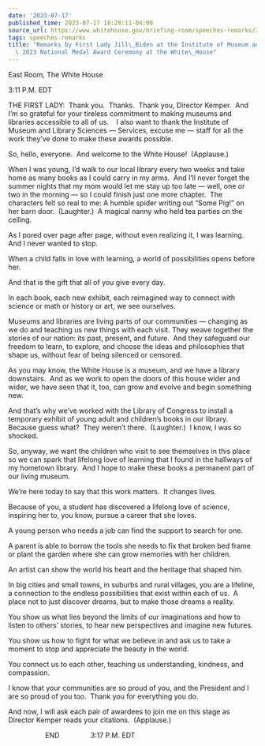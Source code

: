 ```yaml
---
date: '2023-07-17'
published_time: 2023-07-17 18:28:11-04:00
source_url: https://www.whitehouse.gov/briefing-room/speeches-remarks/2023/07/17/remarks-by-first-lady-jill-biden-at-the-institute-of-museum-and-library-services-2023-national-medal-award-ceremony-at-the-white-house/
tags: speeches-remarks
title: "Remarks by First Lady Jill\_Biden at the Institute of Museum and Library Services\
  \ 2023 National Medal Award Ceremony at the White\_House"
---
```

 
East Room, The White House

3:11 P.M. EDT

THE FIRST LADY:  Thank you.  Thanks.  Thank you, Director Kemper.  And
I’m so grateful for your tireless commitment to making museums and
libraries accessible to all of us.    I also want to thank the Institute
of Museum and Library Sciences — Services, excuse me — staff for all the
work they’ve done to make these awards possible.  
  
So, hello, everyone.  And welcome to the White House!  (Applause.)  
  
When I was young, I’d walk to our local library every two weeks and take
home as many books as I could carry in my arms.  And I’ll never forget
the summer nights that my mom would let me stay up too late — well, one
or two in the morning — so I could finish just one more chapter.  The
characters felt so real to me: A humble spider writing out “Some Pig!”
on her barn door.  (Laughter.)  A magical nanny who held tea parties on
the ceiling.    
  
As I pored over page after page, without even realizing it, I was
learning.  And I never wanted to stop.  
  
When a child falls in love with learning, a world of possibilities opens
before her.  
  
And that is the gift that all of you give every day.   
  
In each book, each new exhibit, each reimagined way to connect with
science or math or history or art, we see ourselves.  
  
Museums and libraries are living parts of our communities — changing as
we do and teaching us new things with each visit. They weave together
the stories of our nation: its past, present, and future.  And they
safeguard our freedom to learn, to explore, and choose the ideas and
philosophies that shape us, without fear of being silenced or
censored.  
  
As you may know, the White House is a museum, and we have a library
downstairs.  And as we work to open the doors of this house wider and
wider, we have seen that it, too, can grow and evolve and begin
something new.  
  
And that’s why we’ve worked with the Library of Congress to install a
temporary exhibit of young adult and children’s books in our library. 
Because guess what?  They weren’t there.  (Laughter.)  I know, I was so
shocked.   
  
So, anyway, we want the children who visit to see themselves in this
place so we can spark that lifelong love of learning that I found in the
hallways of my hometown library.  And I hope to make these books a
permanent part of our living museum.  
  
We’re here today to say that this work matters.  It changes lives.   
  
Because of you, a student has discovered a lifelong love of science,
inspiring her to, you know, pursue a career that she loves.   
  
A young person who needs a job can find the support to search for one.  
  
A parent is able to borrow the tools she needs to fix that broken bed
frame or plant the garden where she can grow memories with her
children.  
  
An artist can show the world his heart and the heritage that shaped
him.  
  
In big cities and small towns, in suburbs and rural villages, you are a
lifeline, a connection to the endless possibilities that exist within
each of us.  A place not to just discover dreams, but to make those
dreams a reality.  
  
You show us what lies beyond the limits of our imaginations and how to
listen to others’ stories, to hear new perspectives and imagine new
futures.  
  
You show us how to fight for what we believe in and ask us to take a
moment to stop and appreciate the beauty in the world.   
  
You connect us to each other, teaching us understanding, kindness, and
compassion.  
  
I know that your communities are so proud of you, and the President and
I are so proud of you too.  Thank you for everything you do.  
  
And now, I will ask each pair of awardees to join me on this stage as
Director Kemper reads your citations.  (Applause.)   
  
                   END                3:17 P.M. EDT
